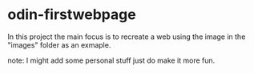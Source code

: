 # odin-firstwebpage

In this project the main focus is to recreate a web using the image in the "images" folder as an exmaple. 

note: I might add some personal stuff just do make it more fun.